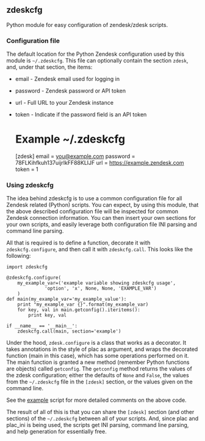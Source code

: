 ## zdeskcfg

Python module for easy configuration of zendesk/zdesk scripts.

### Configuration file

The default location for the Python Zendesk configuration used by this module
is `~/.zdeskcfg`. This file can optionally contain the section `zdesk`, and,
under that section, the items:

* email - Zendesk email used for logging in
* password - Zendesk password or API token
* url - Full URL to your Zendesk instance
* token - Indicate if the password field is an API token

    # Example ~/.zdeskcfg
    [zdesk]
    email = you@example.com
    password = 78FLKihfkuh137uijrlkFF88KLIJF
    url = https://example.zendesk.com
    token = 1

### Using zdeskcfg

The idea behind zdeskcfg is to use a common configuration file for all Zendesk
related (Python) scripts. You can expect, by using this module, that the above
described configuration file will be inspected for common Zendesk connection
information. You can then insert your own sections for your own scripts, and
easily leverage both configuration file INI parsing and command line parsing.

All that is required is to define a function, decorate it with
`zdeskcfg.configure`,  and then call it with `zdeskcfg.call`. This looks like
the following:

    import zdeskcfg

    @zdeskcfg.configure(
        my_example_var=('example variable showing zdeskcfg usage',
                  'option', 'x', None, None, 'EXAMPLE_VAR')
        )
    def main(my_example_var='my_example_value'):
        print "my_example_var {}".format(my_example_var)
        for key, val in main.getconfig().iteritems():
            print key, val

    if __name__ == '__main__':
        zdeskcfg.call(main, section='example')

Under the hood, `zdesk.configure` is a class that works as a decorator. It
takes annotations in the style of plac as argument, and wraps the decorated
function (main in this case), which has some operations performed on it. The
main function is granted a new method (remember Python functions are objects)
called `getconfig`. The `getconfig` method returns the values of the zdesk
configuration; either the defaults of `None` and `False`, the values from the
`~/.zdeskcfg` file in the `[zdesk]` section, or the values given on the command
line.

See the [example](https://github.com/fprimex/zdeskcfg/blob/master/example)
script for more detailed comments on the above code.

The result of all of this is that you can share the `[zdesk]` section (and
other sections) of the `~/.zdeskcfg` between all of your scripts. And, since
plac and plac\_ini is being used, the scripts get INI parsing, command line
parsing, and help generation for essentially free.

